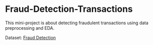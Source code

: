 # Fraud-Detection-Transactions
This mini-project is about detecting fraudulent transactions using data preprocessing and EDA.

Dataset:
[Fraud Detection](https://www.kaggle.com/datasets/samayashar/fraud-detection-transactions-dataset)
